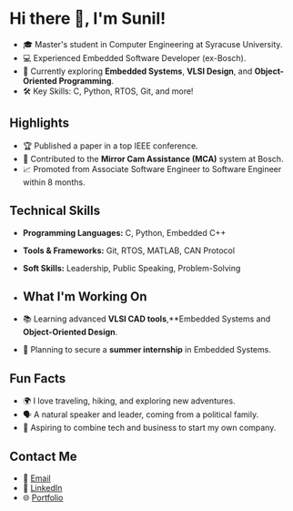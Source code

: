 # Hi there 👋, I'm Sunil!

- 🎓 Master's student in Computer Engineering at Syracuse University.
- 💻 Experienced Embedded Software Developer (ex-Bosch).
- 🌱 Currently exploring **Embedded Systems**, **VLSI Design**, and **Object-Oriented Programming**.
- 🛠️ Key Skills: C, Python, RTOS, Git, and more!

## Highlights
- 🏆 Published a paper in a top IEEE conference.
- 💼 Contributed to the **Mirror Cam Assistance (MCA)** system at Bosch.
- 📈 Promoted from Associate Software Engineer to Software Engineer within 8 months.

## Technical Skills
- **Programming Languages:** C, Python, Embedded C++
- **Tools & Frameworks:** Git, RTOS, MATLAB, CAN Protocol
- **Soft Skills:** Leadership, Public Speaking, Problem-Solving

- ## What I'm Working On
- 📚 Learning advanced **VLSI CAD tools**,**Embedded Systems and **Object-Oriented Design**.
- 🔭 Planning to secure a **summer internship** in Embedded Systems.

## Fun Facts
- 🌍 I love traveling, hiking, and exploring new adventures.
- 🗣️ A natural speaker and leader, coming from a political family.
- 🚀 Aspiring to combine tech and business to start my own company.

## Contact Me
- 📧 [Email](mailto:sunilkote@example.com)
- 💼 [LinkedIn](https://www.linkedin.com/in/sunilkote)
- 🌐 [Portfolio](https://sunilkote.github.io)
